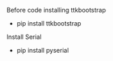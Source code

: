 Before code installing ttkbootstrap
- pip install ttkbootstrap

Install Serial
-  pip install pyserial
